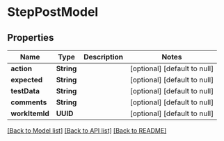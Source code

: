 # StepPostModel
## Properties

| Name | Type | Description | Notes |
|------------ | ------------- | ------------- | -------------|
| **action** | **String** |  | [optional] [default to null] |
| **expected** | **String** |  | [optional] [default to null] |
| **testData** | **String** |  | [optional] [default to null] |
| **comments** | **String** |  | [optional] [default to null] |
| **workItemId** | **UUID** |  | [optional] [default to null] |

[[Back to Model list]](../README.md#documentation-for-models) [[Back to API list]](../README.md#documentation-for-api-endpoints) [[Back to README]](../README.md)

